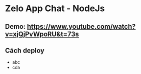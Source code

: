 # Zelo App Chat - NodeJs

## Demo: https://www.youtube.com/watch?v=xjQjPvWpoRU&t=73s

## Cách deploy

- abc
- cda